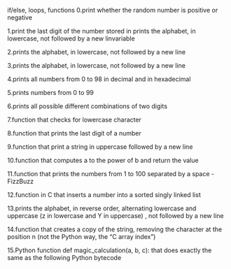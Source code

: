  if/else, loops, functions
0.print whether the random number is positive or negative

1.print the last digit of the number stored in prints the alphabet, in lowercase, not followed by a new linvariable

2.prints the alphabet, in lowercase, not followed by a new line

3.prints the alphabet, in lowercase, not followed by a new line

4.prints all numbers from 0 to 98 in decimal and in hexadecimal

5.prints numbers from 0 to 99

6.prints all possible different combinations of two digits

7.function that checks for lowercase character

8.function that prints the last digit of a number

9.function that print a string in uppercase followed by a new line

10.function that computes a to the power of b and return the value

11.function that prints the numbers from 1 to 100 separated by a space - FizzBuzz

12.function in C that inserts a number into a sorted singly linked list

13.prints the alphabet, in reverse order, alternating lowercase and uppercase (z in lowercase and Y in uppercase) , not followed by a new line

14.function that creates a copy of the string, removing the character at the position n (not the Python way, the “C array index”)

15.Python function def magic_calculation(a, b, c): that does exactly the same as the following Python bytecode

